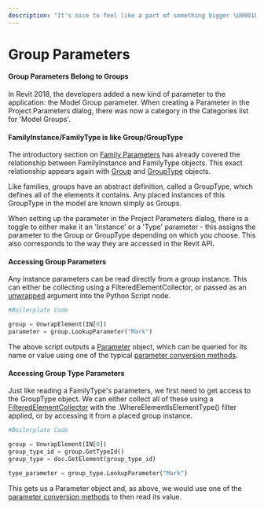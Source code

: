 ```yaml
---
description: "It's nice to feel like a part of something bigger \U0001F30D"
---
```


# Group Parameters

#### Group Parameters Belong to Groups

In Revit 2018, the developers added a new kind of parameter to the application: the Model Group parameter. When creating a Parameter in the Project Parameters dialog, there was now a category in the Categories list for 'Model Groups'.

#### FamilyInstance/FamilyType is like Group/GroupType

The introductory section on [Family Parameters](instance-parameters.md) has already covered the relationship between FamilyInstance and FamilyType objects. This exact relationship appears again with [Group](https://apidocs.co/apps/revit/2019/2a695dff-8aa5-c266-1d4e-870483e9b5dc.htm) and [GroupType](https://apidocs.co/apps/revit/2019/5ce7e921-2a43-d7f1-8ef9-8a397dd27b75.htm) objects.

Like families, groups have an abstract definition, called a GroupType, which defines all of the elements it contains. Any placed instances of this GroupType in the model are known simply as Groups.

When setting up the parameter in the Project Parameters dialog, there is a toggle to either make it an 'Instance' or a 'Type' parameter - this assigns the parameter to the Group or GroupType depending on which you choose. This also corresponds to the way they are accessed in the Revit API.

#### Accessing Group Parameters

Any instance parameters can be read directly from a group instance. This can either be collecting using a FilteredElementCollector, or passed as an [unwrapped](../unwrapping-revit-elements.md) argument into the Python Script node.

```python
#Boilerplate Code

group = UnwrapElement(IN[0])
parameter = group.LookupParameter("Mark")
```

The above script outputs a [Parameter](https://apidocs.co/apps/revit/2019/333ff41b-e6a7-d959-60bf-c3bfae495581.htm) object, which can be queried for its name or value using one of the typical [parameter conversion methods](instance-parameters.md).

#### Accessing Group Type Parameters

Just like reading a FamilyType's parameters, we first need to get access to the GroupType object. We can either collect all of these using a [FilteredElementCollector](../fetching-revit-elements.md) with the .WhereElementIsElementType\(\) filter applied, or by accessing it from a placed group instance.

```python
#Boilerplate Code

group = UnwrapElement(IN[0])
group_type_id = group.GetTypeId()
group_type = doc.GetElement(group_type_id)

type_parameter = group_type.LookupParameter("Mark")
```

This gets us a Parameter object and, as above, we would use one of the [parameter conversion methods](instance-parameters.md) to then read its value.

